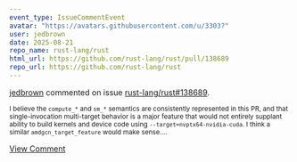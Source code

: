 ```yaml
---
event_type: IssueCommentEvent
avatar: "https://avatars.githubusercontent.com/u/3303?"
user: jedbrown
date: 2025-08-21
repo_name: rust-lang/rust
html_url: https://github.com/rust-lang/rust/pull/138689
repo_url: https://github.com/rust-lang/rust
---
```


<a href='https://github.com/jedbrown' target='_blank'>jedbrown</a> commented on issue <a href='https://github.com/rust-lang/rust/pull/138689' target='_blank'>rust-lang/rust#138689</a>.

<small>I believe the `compute_*` and `sm_*` semantics are consistently represented in this PR, and that single-invocation multi-target behavior is a major feature that would not entirely supplant ability to build kernels and device code using `--target=nvptx64-nvidia-cuda`. I think a similar `amdgcn_target_feature` would make sense....</small>

<a href='https://github.com/rust-lang/rust/pull/138689' target='_blank'>View Comment</a>